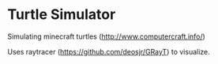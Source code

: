 # Turtle Simulator

Simulating minecraft turtles (http://www.computercraft.info/)

Uses raytracer (https://github.com/deosjr/GRayT) to visualize.